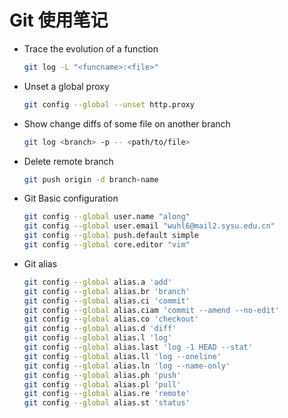 # Git 使用笔记

- Trace the evolution of a function

  ```bash
  git log -L "<funcname>:<file>"
  ```

- Unset a global proxy

  ```bash
  git config --global --unset http.proxy
  ```

- Show change diffs of some file on another branch

  ```bash
  git log <branch> -p -- <path/to/file>
  ```

- Delete remote branch

  ```bash
  git push origin -d branch-name
  ```

- Git Basic configuration

  ```sh
  git config --global user.name "along"
  git config --global user.email "wuhl6@mail2.sysu.edu.cn"
  git config --global push.default simple
  git config --global core.editor "vim"
  ```

- Git alias

  ```bash
  git config --global alias.a 'add'
  git config --global alias.br 'branch'
  git config --global alias.ci 'commit'
  git config --global alias.ciam 'commit --amend --no-edit'
  git config --global alias.co 'checkout'
  git config --global alias.d 'diff'
  git config --global alias.l 'log'
  git config --global alias.last 'log -1 HEAD --stat'
  git config --global alias.ll 'log --oneline'
  git config --global alias.ln 'log --name-only'
  git config --global alias.ph 'push'
  git config --global alias.pl 'pull'
  git config --global alias.re 'remote'
  git config --global alias.st 'status'
  ```